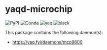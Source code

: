 # yaqd-microchip

[![PyPI](https://img.shields.io/pypi/v/yaqd-microchip)](https://pypi.org/project/yaqd-microchip/)
[![Conda](https://img.shields.io/conda/vn/conda-forge/yaqd-microchip)](https://anaconda.org/conda-forge/yaqd-microchip)
[![yaq](https://img.shields.io/badge/framework-yaq-orange)](https://yaq.fyi/)
[![black](https://img.shields.io/badge/code--style-black-black)](https://black.readthedocs.io/)

This package contains the following daemon(s):

- https://yaq.fyi/daemons/mcp9600